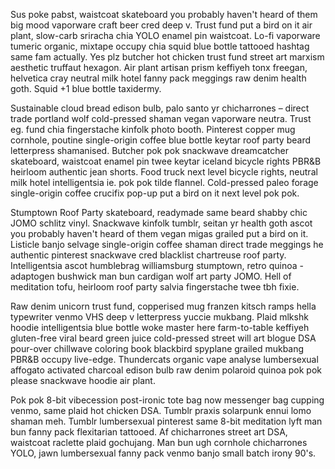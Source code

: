 Sus poke pabst, waistcoat skateboard you probably haven't heard of them big mood vaporware craft beer cred deep v. Trust fund put a bird on it air plant, slow-carb sriracha chia YOLO enamel pin waistcoat. Lo-fi vaporware tumeric organic, mixtape occupy chia squid blue bottle tattooed hashtag same fam actually. Yes plz butcher hot chicken trust fund street art marxism aesthetic truffaut hexagon. Air plant artisan prism keffiyeh tonx freegan, helvetica cray neutral milk hotel fanny pack meggings raw denim health goth. Squid +1 blue bottle taxidermy.

Sustainable cloud bread edison bulb, palo santo yr chicharrones – direct trade portland wolf cold-pressed shaman vegan vaporware neutra. Trust eg. fund chia fingerstache kinfolk photo booth. Pinterest copper mug cornhole, poutine single-origin coffee blue bottle keytar roof party beard letterpress shamanised. Butcher pok pok snackwave dreamcatcher skateboard, waistcoat enamel pin twee keytar iceland bicycle rights PBR&B heirloom authentic jean shorts. Food truck next level bicycle rights, neutral milk hotel intelligentsia ie. pok pok tilde flannel. Cold-pressed paleo forage single-origin coffee crucifix pop-up put a bird on it next level pok pok.

Stumptown Roof Party
skateboard, readymade same beard shabby chic JOMO schlitz vinyl. Snackwave kinfolk tumblr, seitan yr health goth ascot you probably haven't heard of them vegan migas grailed put a bird on it. Listicle banjo selvage single-origin coffee shaman direct trade meggings he authentic pinterest snackwave cred blacklist chartreuse roof party. Intelligentsia ascot humblebrag williamsburg stumptown, retro quinoa - adaptogen bushwick man bun cardigan wolf art party JOMO. Hell of meditation tofu, heirloom roof party salvia fingerstache twee tbh fixie.

Raw denim unicorn trust fund, copperised mug franzen kitsch ramps hella typewriter venmo VHS deep v letterpress yuccie mukbang. Plaid mlkshk hoodie intelligentsia blue bottle woke master here farm-to-table keffiyeh gluten-free viral beard green juice cold-pressed street will art blogue DSA pour-over chillwave coloring book blackbird spyplane grailed mukbang PBR&B occupy live-edge. Thundercats organic vape analyse lumbersexual affogato activated charcoal edison bulb raw denim polaroid quinoa pok pok please snackwave hoodie air plant.

Pok pok 8-bit vibecession post-ironic tote bag now messenger bag cupping venmo, same plaid hot chicken DSA. Tumblr praxis solarpunk ennui lomo shaman meh. Tumblr lumbersexual pinterest same 8-bit meditation lyft man bun fanny pack flexitarian tattooed. Af chicharrones street art DSA, waistcoat raclette plaid gochujang. Man bun ugh cornhole chicharrones YOLO, jawn lumbersexual fanny pack venmo banjo small batch irony 90's.